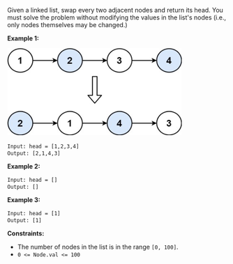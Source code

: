 Given a linked list, swap every two adjacent nodes and return its head. You must solve the problem without modifying the values in the list's nodes (i.e., only nodes themselves may be changed.)

 
__Example 1:__

<img src="../src/Asset/swap_ex1.jpg" width="400" height="200">

```
Input: head = [1,2,3,4]
Output: [2,1,4,3]
```

__Example 2:__
```
Input: head = []
Output: []
```

__Example 3:__
```
Input: head = [1]
Output: [1]
``` 

__Constraints:__

* The number of nodes in the list is in the range `[0, 100]`.
* `0 <= Node.val <= 100`